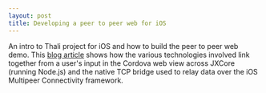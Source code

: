 ```yaml
---
layout: post
title: Developing a peer to peer web for iOS
---
```

An intro to Thali project for iOS and how to build the peer to peer web demo. This [blog article](http://www.deadlyfingers.net/projects/developing-a-peer-to-peer-web-for-ios/) shows how the various technologies involved link together from a user's input in the Cordova web view across JXCore (running Node.js) and the native TCP bridge used to relay data over the iOS Multipeer Connectivity framework.
